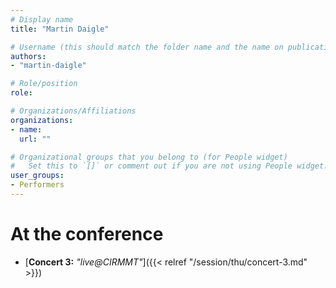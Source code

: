 ```yaml
---
# Display name
title: "Martin Daigle"

# Username (this should match the folder name and the name on publications)
authors:
- "martin-daigle"

# Role/position
role:

# Organizations/Affiliations
organizations:
- name: 
  url: ""

# Organizational groups that you belong to (for People widget)
#   Set this to `[]` or comment out if you are not using People widget.
user_groups:
- Performers
---
```


<!--
# About

Elit exercitation eu occaecat velit ad.
-->

# At the conference

- [**Concert 3:** *"live@CIRMMT"*]({{< relref "/session/thu/concert-3.md" >}})